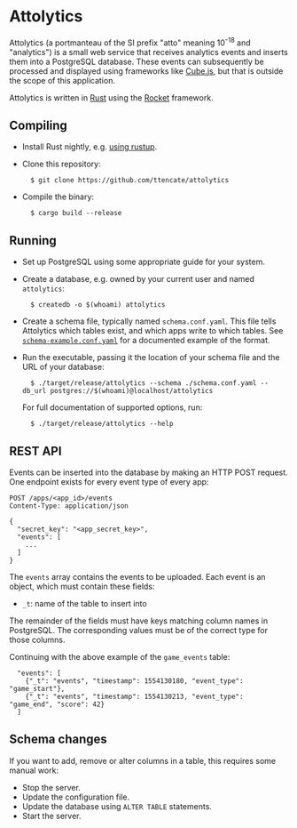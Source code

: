 Attolytics
==========

Attolytics (a portmanteau of the SI prefix "atto" meaning 10<sup>-18</sup> and
"analytics") is a small web service that receives analytics events and inserts
them into a PostgreSQL database. These events can subsequently be processed and
displayed using frameworks like [Cube.js](https://cube.dev/), but that is
outside the scope of this application.

Attolytics is written in [Rust](https://rust-lang.org/) using the
[Rocket](https://rocket.rs/) framework.

Compiling
---------

* Install Rust nightly, e.g.
  [using rustup](https://www.rust-lang.org/tools/install).

* Clone this repository:

        $ git clone https://github.com/ttencate/attolytics

* Compile the binary:

        $ cargo build --release

Running
-------

* Set up PostgreSQL using some appropriate guide for your system.

* Create a database, e.g. owned by your current user and named `attolytics`:

        $ createdb -o $(whoami) attolytics

* Create a schema file, typically named `schema.conf.yaml`. This file tells
  Attolytics which tables exist, and which apps write to which tables. See
  [`schema-example.conf.yaml`](schema-example.conf.yaml) for a documented
  example of the format.

* Run the executable, passing it the location of your schema file and the URL
  of your database:

        $ ./target/release/attolytics --schema ./schema.conf.yaml --db_url postgres://$(whoami)@localhost/attolytics

  For full documentation of supported options, run:

        $ ./target/release/attolytics --help

REST API
--------

Events can be inserted into the database by making an HTTP POST request. One
endpoint exists for every event type of every app:

    POST /apps/<app_id>/events
    Content-Type: application/json

    {
      "secret_key": "<app_secret_key>",
      "events": [
        ...
      ]
    }

The `events` array contains the events to be uploaded. Each event is an object,
which must contain these fields:

* `_t`: name of the table to insert into

The remainder of the fields must have keys matching column names in PostgreSQL.
The corresponding values must be of the correct type for those columns.

Continuing with the above example of the `game_events` table:

      "events": [
        {"_t": "events", "timestamp": 1554130180, "event_type": "game_start"},
        {"_t": "events", "timestamp": 1554130213, "event_type": "game_end", "score": 42}
      ]

Schema changes
--------------

If you want to add, remove or alter columns in a table, this requires some
manual work:

* Stop the server.
* Update the configuration file.
* Update the database using `ALTER TABLE` statements.
* Start the server.
